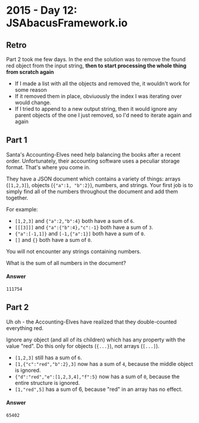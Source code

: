 # 2015 - Day 12: JSAbacusFramework.io
## Retro
Part 2 took me few days. In the end the solution was to remove the found red object from the input string, **then to start processing the whole thing from scratch again**
- If I made a list with all the objects and removed the, it wouldn't work for some reason
- If it removed them in place, obviuously the index I was iterating over would change.
- If I tried to append to a new output string, then it would ignore any parent objects of the one I just removed, so I'd need to iterate again and again 

## Part 1
Santa's Accounting-Elves need help balancing the books after a recent order. Unfortunately, their accounting software uses a peculiar storage format. That's where you come in.

They have a JSON document which contains a variety of things: arrays (`[1,2,3]`), objects (`{"a":1, "b":2}`), numbers, and strings. Your first job is to simply find all of the numbers throughout the document and add them together.

For example:
- `[1,2,3]` and `{"a":2,"b":4}` both have a sum of `6`.
- `[[[3]]]` and `{"a":{"b":4},"c":-1}` both have a sum of `3`.
- `{"a":[-1,1]}` and `[-1,{"a":1}]` both have a sum of `0`.
- `[]` and `{}` both have a sum of `0`.

You will not encounter any strings containing numbers.

What is the sum of all numbers in the document?

#### Answer
`111754`

## Part 2
Uh oh - the Accounting-Elves have realized that they double-counted everything red.

Ignore any object (and all of its children) which has any property with the value "red". Do this only for objects (`{...}`), not arrays (`[...]`).

- `[1,2,3]` still has a sum of `6`.
- `[1,{"c":"red","b":2},3]` now has a sum of `4`, because the middle object is ignored.
- `{"d":"red","e":[1,2,3,4],"f":5}` now has a sum of `0`, because the entire structure is ignored.
- `[1,"red",5]` has a sum of 6, because "red" in an array has no effect.

#### Answer
`65402`